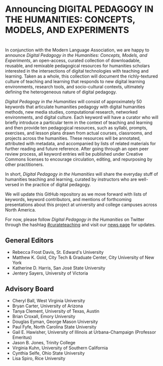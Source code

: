 
# Announcing DIGITAL PEDAGOGY IN THE HUMANITIES: CONCEPTS, MODELS, AND EXPERIMENTS
# 
In conjunction with the Modern Language Association, we are happy to announce *Digital Pedagogy in the Humanities: Concepts, Models, and Experiments*,
an open-access, curated collection of downloadable, reusable, and remixable pedagogical resources for humanities scholars interested in the
intersections of digital technologies with teaching and learning. Taken as a whole, this collection will document the richly-textured culture of
teaching and learning that responds to new digital learning environments, research tools, and socio-cultural contexts, ultimately defining the
heterogeneous nature of digital pedagogy.

*Digital Pedagogy in the Humanities* will consist of approximately 50 keywords that articulate humanities pedagogy with digital humanities methods, new media studies, computational research,
networked environments, and digital culture. Each keyword will have a curator who will briefly introduce a particular term in the context of teaching
and learning and then provide ten pedagogical resources, such as syllabi, prompts, exercises, and lesson plans drawn from actual courses, classrooms,
and projects across the humanities. These resources will be annotated, attributed with metadata, and accompanied by lists of related materials for
further reading and future reference. After going through an open peer review process, all keyword entries will be published under Creative Commons licenses to encourage circulation, editing, and repurposing by other practitioners.

In short, *Digital Pedagogy in the Humanities* will share the everyday stuff of humanities teaching and learning, curated by instructors who are
well-versed in the practice of digital pedagogy.

We will update this GitHub repository as we move forward with lists of keywords, keyword contributors, and mentions of forthcoming presentations about
this project at university and college campuses across North America.

For now, please follow *Digital Pedagogy in the Humanities* on Twitter through the hashtag [#curateteaching](https://twitter.com/hashtag/curateteaching?f=realtime&src=hash) and visit our [news page](https://github.com/curateteaching/digitalpedagogy/blob/master/news.md) for updates.

## General Editors 
* Rebecca Frost Davis, St. Edward's University 
* Matthew K. Gold, City Tech & Graduate Center, City University of New York 
* Katherine D. Harris, San José State University 
* Jentery Sayers, University of Victoria

## Advisory Board
* Cheryl Ball, West Virginia University 
* Bryan Carter, University of Arizona 
* Tanya Clement, University of Texas, Austin 
* Brian Croxall, Emory
University 
* Douglas Eyman, George Mason University 
* Paul Fyfe, North Carolina State University 
* Gail E. Hawisher, University of Illinois at Urbana-Champaign (Professor Emeritus) 
* Jason B. Jones, Trinity College 
* Virginia Kuhn, University of Southern California 
* Cynthia Selfe, Ohio State University 
* Lisa Spiro, Rice University


